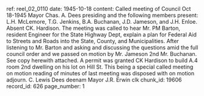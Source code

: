 ref: reel_02_0110
date: 1945-10-18
content: Called meeting of Council Oct 18-1945 Mayor Chas. A. Dees presiding and the following members present: L.H. McLemore, T.G. Jenkins, B.A. Buchanan, J.D. Jameson, and J.H. Enloe. Absent CK. Hardison. The meeting was called to hear Mr. PM Barton, resident Engineer for the State Highway Dept, explain a plan for Federal Aid to Streets and Roads into the State, County, and Municipalities. After listening to Mr. Barton and asking and discussing the questions amid the full council order and we passed on motion by Mr. Jameson 2nd Mr. Buchanan. See copy herewith attached. A permit was granted CK Hardison to build A.4 room 2nd dwelling on his lot on Hill St. This being a special called meeting on motion reading of minutes of last meeting was disposed with on motion adjourn. C. Lewis Dees deenam Mayor J.R. Erwin clk
chunk_id: 19606
record_id: 626
page_number: 1

